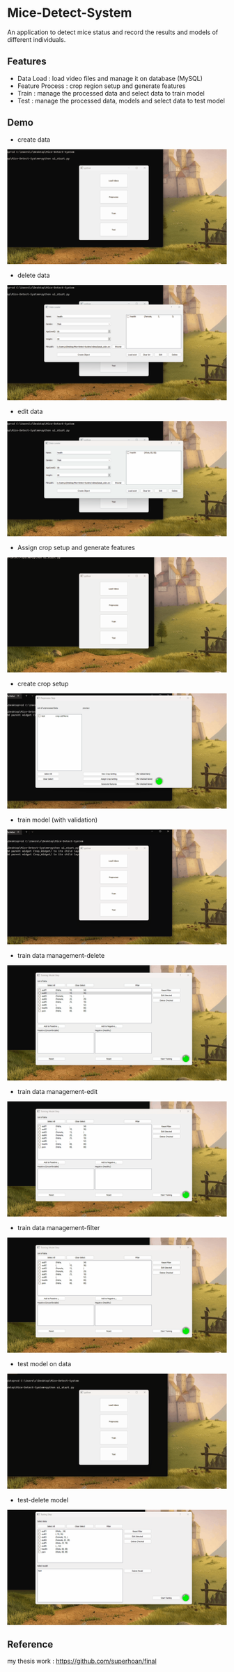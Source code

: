 # Mice-Detect-System
An application to detect mice status and record the results and models of different individuals.

## Features

* Data Load : load video files and manage it on database (MySQL)
* Feature Process : crop region setup and generate features
* Train : manage the processed data and select data to train model
* Test : manage the processed data, models and select data to test model

## Demo

* create data

![](./demo/1_create_data.gif)

* delete data

![](./demo/1_delete_data.gif)

* edit data

![](./demo/1_edit_data.gif)

* Assign crop setup and generate features

![](./demo/2_assign_crop_gen_feat.gif)

* create crop setup

![](./demo/2_crop_set.gif)

* train model (with validation)

![](./demo/3_train.gif)

* train data management-delete

![](./demo/3_train_delete.gif)

* train data management-edit

![](./demo/3_train_edit.gif)

* train data management-filter

![](./demo/3_train_filter.gif)

* test model on data

![](./demo/4_test.gif)

* test-delete model

![](./demo/4_test_delete_model.gif)



## Reference

my thesis work : https://github.com/superhoan/final
